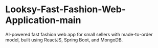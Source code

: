 # Looksy-Fast-Fashion-Web-Application-main
AI-powered fast fashion web app for small sellers with made-to-order model, built using ReactJS, Spring Boot, and MongoDB.
